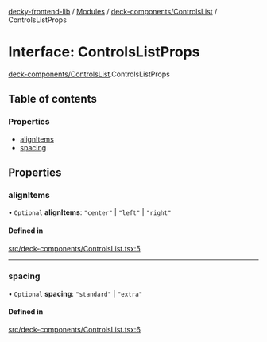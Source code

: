 [decky-frontend-lib](../README.md) / [Modules](../modules.md) / [deck-components/ControlsList](../modules/deck_components_ControlsList.md) / ControlsListProps

# Interface: ControlsListProps

[deck-components/ControlsList](../modules/deck_components_ControlsList.md).ControlsListProps

## Table of contents

### Properties

- [alignItems](deck_components_ControlsList.ControlsListProps.md#alignitems)
- [spacing](deck_components_ControlsList.ControlsListProps.md#spacing)

## Properties

### alignItems

• `Optional` **alignItems**: ``"center"`` \| ``"left"`` \| ``"right"``

#### Defined in

[src/deck-components/ControlsList.tsx:5](https://github.com/SteamDeckHomebrew/decky-frontend-lib/blob/767dc2f/src/deck-components/ControlsList.tsx#L5)

___

### spacing

• `Optional` **spacing**: ``"standard"`` \| ``"extra"``

#### Defined in

[src/deck-components/ControlsList.tsx:6](https://github.com/SteamDeckHomebrew/decky-frontend-lib/blob/767dc2f/src/deck-components/ControlsList.tsx#L6)
